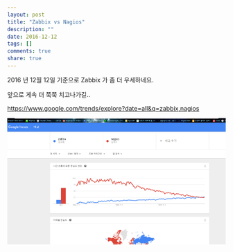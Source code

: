 ```yaml
---
layout: post
title: "Zabbix vs Nagios"
description: ""
date: 2016-12-12
tags: []
comments: true
share: true
---
```


2016 년 12월 12일 기준으로 Zabbix 가 좀 더 우세하네요.

앞으로 게속 더 쭉쭉 치고나가길..

  

https://www.google.com/trends/explore?date=all&q=zabbix,nagios

  

![](/assets/images/posts/710/257CF435584E308D307169.PNG)

  


